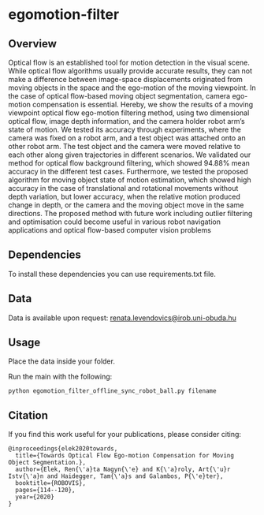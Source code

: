 # egomotion-filter

## Overview

Optical flow is an established tool for motion detection in the visual scene. While optical flow algorithms
usually provide accurate results, they can not make a difference between image-space displacements originated from moving objects in the space and the ego-motion of the moving viewpoint. In the case of optical
flow-based moving object segmentation, camera ego-motion compensation is essential. Hereby, we show the results of a moving viewpoint optical flow ego-motion filtering method, using two dimensional optical flow, image depth information, and the camera holder robot arm’s state of motion. We tested its accuracy
through experiments, where the camera was fixed on a robot arm, and a test object was attached onto
an other robot arm. The test object and the camera were moved relative to each other along given trajectories
in different scenarios. We validated our method for optical flow background filtering, which showed 94.88%
mean accuracy in the different test cases. Furthermore, we tested the proposed algorithm for moving object
state of motion estimation, which showed high accuracy in the case of translational and rotational movements
without depth variation, but lower accuracy, when the relative motion produced change in depth, or the camera
and the moving object move in the same directions. The proposed method with future work including outlier
filtering and optimisation could become useful in various robot navigation applications and optical flow-based
computer vision problems

## Dependencies

To install these dependencies you can use requirements.txt file.

## Data

Data is available upon request: renata.levendovics@irob.uni-obuda.hu

## Usage

Place the data inside your folder.

Run the main with the following:

    python egomotion_filter_offline_sync_robot_ball.py filename
 
## Citation

If you find this work useful for your publications, please consider citing:
    
    @inproceedings{elek2020towards,
      title={Towards Optical Flow Ego-motion Compensation for Moving Object Segmentation.},
      author={Elek, Ren{\'a}ta Nagyn{\'e} and K{\'a}roly, Art{\'u}r Istv{\'a}n and Haidegger, Tam{\'a}s and Galambos, P{\'e}ter},
      booktitle={ROBOVIS},
      pages={114--120},
      year={2020}
    }
